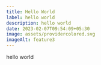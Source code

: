 ```yaml
---
title: Hello World
label: hello world
description: hello world
date: 2023-02-07T09:54:09+05:30
image: assets/providercolored.svg
imageAlt: feature3
---
```

h﻿ello world